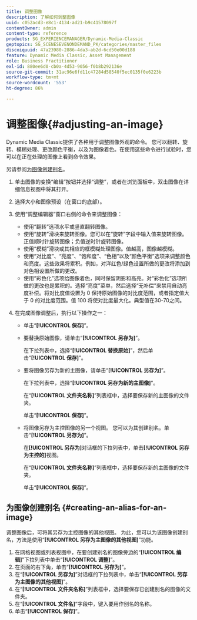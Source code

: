 ```yaml
---
title: 调整图像
description: 了解如何调整图像
uuid: c052acd3-e8c1-4134-ad21-b9c41578097f
contentOwner: admin
content-type: reference
products: SG_EXPERIENCEMANAGER/Dynamic-Media-Classic
geptopics: SG_SCENESEVENONDEMAND_PK/categories/master_files
discoiquuid: 47a23980-2886-4da3-ab2d-6cd50e00d188
feature: Dynamic Media Classic，Asset Management
role: Business Practitioner
exl-id: 880ee6d0-cb0a-4d53-9056-f0b8b292136e
source-git-commit: 31ac96e6fd11c47284d58540f5ec0135f0e6223b
workflow-type: tm+mt
source-wordcount: '553'
ht-degree: 86%

---
```


# 调整图像{#adjusting-an-image}

Dynamic Media Classic提供了各种用于调整图像外观的命令。 您可以翻转、旋转、模糊处理、更改颜色平衡，以及为图像着色。在使用这些命令进行试验时，您可以在正在处理的图像上看到命令效果。

另请参阅[为图像创建别名](adjusting-image.md#creating_an_alias_for_an_image)。

1. 单击图像的变换“编辑”按钮并选择“调整”，或者在浏览面板中，双击图像在详细信息视图中将其打开。
1. 选择大小和图像预设（在窗口的底部）。
1. 使用“调整编辑器”窗口右侧的命令来调整图像：

   * 使用“翻转”选项水平或竖直翻转图像。
   * 使用“旋转”滑块来旋转图像。您可以在“旋转”字段中输入值来旋转图像。正值顺时针旋转图像；负值逆时针旋转图像。
   * 使用“模糊”滑块或其相应的框模糊处理图像。值越高，图像越模糊。
   * 使用“对比度”、“亮度”、“饱和度”、“色相”以及“颜色平衡”选项来调整颜色和亮度。这些效果将累积。例如，对洋红色/绿色设置所做的更改将添加到对色相设置所做的更改。
   * 使用“彩色化”选项给图像着色，同时保留阴影和高亮。对“彩色化”选项所做的更改也是累积的。选择“亮度”菜单，然后选择“无补偿”来禁用自动亮度补偿。将对比度值设置为 0 保持原始图像的对比度范围，或者指定值大于 0 的对比度范围。值 100 将使对比度最大化。典型值在30-70之间。

1. 在完成图像调整后，执行以下操作之一：

   * 单击“**[!UICONTROL 保存]**”。
   * 要替换原始图像，请单击“**[!UICONTROL 另存为]**”。

      在下拉列表中，选择“**[!UICONTROL 替换原始]**”，然后单击“**[!UICONTROL 保存]**”。

   * 要将图像另存为新的主图像，请单击“**[!UICONTROL 另存为]**”。

      在下拉列表中，选择“**[!UICONTROL 另存为新的主图像]**”。

      在“**[!UICONTROL 文件夹名称]**”列表框中，选择要保存新的主图像的文件夹。

      单击“**[!UICONTROL 保存]**”。

   * 将图像另存为主控图像的另一个视图。 您可以为其创建别名。单击“**[!UICONTROL 另存为]**”。

      在&#x200B;**[!UICONTROL 另存为]**&#x200B;对话框的下拉列表中，单击&#x200B;**[!UICONTROL 另存为主控的]**&#x200B;视图。

      在“**[!UICONTROL 文件夹名称]**”列表框中，选择要保存新的主图像的文件夹。

      单击“**[!UICONTROL 保存]**”。

## 为图像创建别名 {#creating-an-alias-for-an-image}

调整图像后，可将其另存为主控图像的其他视图。 为此，您可以为该图像创建别名，方法是使用“**[!UICONTROL 另存为主图像的其他视图]**”功能。

1. 在网格视图或列表视图中，在要创建别名的图像旁边的“**[!UICONTROL 编辑]**”下拉列表中单击“**[!UICONTROL 调整]**”。
1. 在页面的右下角，单击“**[!UICONTROL 另存为]**”。
1. 在“**[!UICONTROL 另存为]**”对话框的下拉列表中，单击“**[!UICONTROL 另存为主图像的其他视图]**”。
1. 在“**[!UICONTROL 文件夹名称]**”列表框中，选择要保存已创建别名的图像的文件夹。
1. 在“**[!UICONTROL 文件名]**”字段中，键入要用作别名的名称。
1. 单击“**[!UICONTROL 保存]**”。
